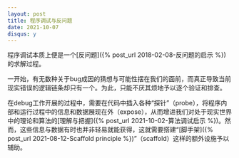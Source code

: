 ```yaml
---
layout: post
title: 程序调试与反问题
date: 2021-10-07
disqus: y
---
```


程序调试本质上便是一个[反问题]({% post_url 2018-02-08-反问题的启示 %})的求解过程。

一开始，有无数种关于bug成因的猜想与可能性摆在我们的面前，而真正导致当前现实错误的逻辑链条却只有一个。为此，只能不厌其烦地予以逐个验证和排查。

在debug工作开展的过程中，需要在代码中插入各种“探针”（probe），将程序内部和运行过程中的信息和数据展现在外（expose），从而增进我们对处于现实世界中的理论和算法的[理解与把握]({% post_url 2021-10-02-算法调试启示 %})。然而，这些信息与数据有时也并非轻易就能获得，这就需要搭建“[脚手架]({% post_url 2021-08-12-Scaffold principle %})”（scaffold）这样的额外设施予以辅助。
